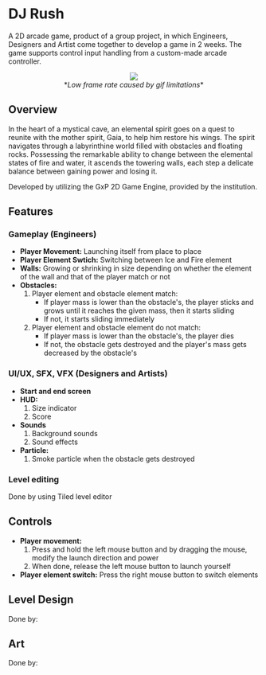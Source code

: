 # DJ Rush

A 2D arcade game, product of a group project, in which Engineers, Designers and Artist come together to develop a game in 2 weeks.
The game supports control input handling from a custom-made arcade controller.

<p align="center">
  <img src="Media/demo.gif"><br/>
  *<i>Low frame rate caused by gif limitations</i>*
</p>

## Overview

In the heart of a mystical cave, an elemental spirit goes on a quest to reunite with the mother spirit, Gaia, to help him restore his wings.
The spirit navigates through a labyrinthine world filled with obstacles and floating rocks.
Possessing the remarkable ability to change between the elemental states of fire and water, it ascends the towering walls, each step a delicate balance between gaining power and losing it.

Developed by utilizing the GxP 2D Game Engine, provided by the institution.

## Features

### Gameplay (Engineers)

- **Player Movement:** Launching itself from place to place
- **Player Element Swtich:** Switching between Ice and Fire element
- **Walls:** Growing or shrinking in size depending on whether the element of the wall and that of the player match or not
- **Obstacles:**
  1. Player element and obstacle element match:
     - If player mass is lower than the obstacle's, the player sticks and grows until it reaches the given mass, then it starts sliding
     - If not, it starts sliding immediately
  2. Player element and obstacle element do not match:
     - If player mass is lower than the obstacle's, the player dies
     - If not, the obstacle gets destroyed and the player's mass gets decreased by the obstacle's

### UI/UX, SFX, VFX (Designers and Artists)

- **Start and end screen**
- **HUD:**
  1. Size indicator
  2. Score
- **Sounds**
  1. Background sounds
  2. Sound effects
- **Particle:**
  1. Smoke particle when the obstacle gets destroyed
 
### Level editing
Done by using Tiled level editor

## Controls

- **Player movement:**
  1. Press and hold the left mouse button and by dragging the mouse, modify the launch direction and power
  2. When done, release the left mouse button to launch yourself
- **Player element switch:** Press the right mouse button to switch elements

## Level Design
Done by: 

## Art
Done by: 

